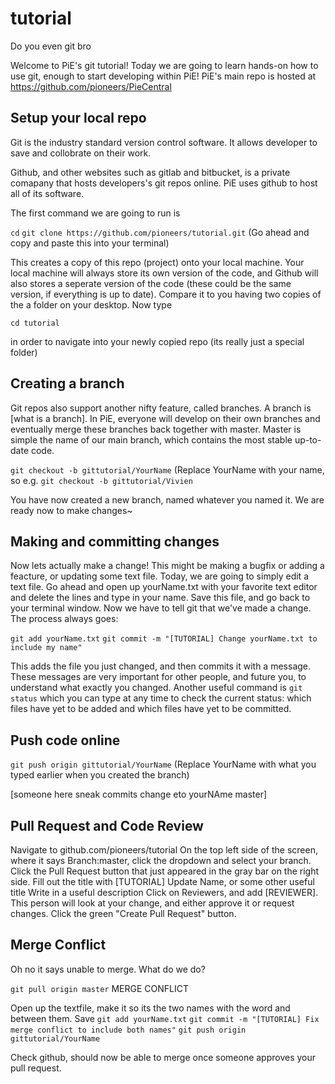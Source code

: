 # tutorial
Do you even git bro

Welcome to PiE's git tutorial! Today we are going to learn hands-on how to use git, enough to start developing within PiE! PiE's main repo is hosted at https://github.com/pioneers/PieCentral

## Setup your local repo

Git is the industry standard version control software. It allows developer to save and collobrate on their work.

Github, and other websites such as gitlab and bitbucket, is a private comapany that hosts developers's git repos online. PiE uses github to host all of its software.

The first command we are going to run is

`cd`
`git clone https://github.com/pioneers/tutorial.git` (Go ahead and copy and paste this into your terminal)

This creates a copy of this repo (project) onto your local machine. Your local machine will always store its own version of the code, and Github will also stores a seperate version of the code (these could be the same version, if everything is up to date). Compare it to you having two copies of the a folder on your desktop. Now type 

`cd tutorial`

in order to navigate into your newly copied repo (its really just a special folder)

## Creating a branch

Git repos also support another nifty feature, called branches. A branch is [what is a branch]. In PiE, everyone will develop on their own branches and eventually merge these branches back together with master. Master is simple the name of our main branch, which contains the most stable up-to-date code. 

`git checkout -b gittutorial/YourName` (Replace YourName with your name, so e.g. `git checkout -b gittutorial/Vivien`

You have now created a new branch, named whatever you named it. We are ready now to make changes~

## Making and committing changes

Now lets actually make a change! This might be making a bugfix or adding a feacture, or updating some text file. Today, we are going to simply edit a text file. Go ahead and open up yourName.txt with your favorite text editor and delete the lines and type in your name. Save this file, and go back to your terminal window. Now we have to tell git that we've made a change. The process always goes:

`git add yourName.txt`
`git commit -m "[TUTORIAL] Change yourName.txt to include my name"`

This adds the file you just changed, and then commits it with a message. These messages are very important for other people, and future you, to understand what exactly you changed. Another useful command is `git status` which you can type at any time to check the current status: which files have yet to be added and which files have yet to be committed. 

## Push code online

`git push origin gittutorial/YourName` (Replace YourName with what you typed earlier when you created the branch)

[someone here sneak commits change eto yourNAme master]

## Pull Request and Code Review

Navigate to github.com/pioneers/tutorial
On the top left side of the screen, where it says Branch:master, click the dropdown and select your branch.
Click the Pull Request button that just appeared in the gray bar on the right side.
Fill out the title with [TUTORIAL] Update Name, or some other useful title
Write in a useful description
Click on Reviewers, and add [REVIEWER]. This person will look at your change, and either approve it or request changes.
Click the green "Create Pull Request" button.



## Merge Conflict

Oh no it says unable to merge. What do we do?

`git pull origin master`
MERGE CONFLICT

Open up the textfile, make it so its the two names with the word and between them. Save
`git add yourName.txt`
`git commit -m "[TUTORIAL] Fix merge conflict to include both names"`
`git push origin gittutorial/YourName`

Check github, should now be able to merge once someone approves your pull request.
